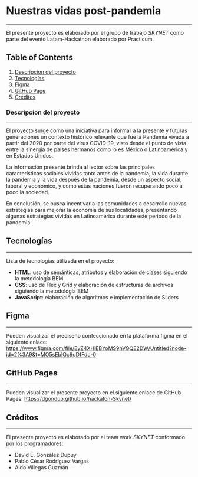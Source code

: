 # Nuestras vidas post-pandemia

---

El presente proyecto es elaborado por el grupo de trabajo _SKYNET_ como parte del evento Latam-Hackathon elaborado por Practicum.

## Table of Contents

1. [Descripcion del proyecto](#descripcion-del-proyecto)
2. [Tecnologías](#tecnologías)
3. [Figma](#figma)
4. [GitHub Page](#github-pages)
5. [Créditos](#créditos)

### Descripcion del proyecto

---

El proyecto surge como una iniciativa para informar a la presente y futuras generaciones un contexto histórico relevante que fue la Pandemia vivada a partir del 2020 por parte del virus COVID-19, visto desde el punto de vista entre la sinergia de países hermanos como lo es México o Latinoamérica y en Estados Unidos.

La información presente brinda al lector sobre las principales características sociales vividas tanto antes de la pandemia, la vida durante la pandemia y la vida después de la pandemia, desde un aspecto social, laboral y económico, y como estas naciones fueron recuperando poco a poco la sociedad.

En conclusión, se busca incentivar a las comunidades a desarrollo nuevas estrategias para mejorar la economía de sus localidades, presentando algunas estrategias vividas en Latinoamérica durante este periodo de la pandemia.

## Tecnologías

---

Lista de tecnologias utilizada en el proyecto:

- **HTML**: uso de semánticas, atributos y elaboración de clases siguiendo la metodología BEM
- **CSS**: uso de Flex y Grid y elaboración de estructuras de archivos siguiendo la metodología BEM
- **JavaScript**: elaboración de algoritmos e implementación de Sliders

## Figma

---

Pueden visualizar el prediseño confeccionado en la plataforma figma en el siguiente enlace:
https://www.figma.com/file/EyZ4XHiEBYoMS9hVGQE2DW/Untitled?node-id=2%3A9&t=MO5sEbIQc9qDfFdc-0

## GitHub Pages

---

Pueden visualizar el presente proyecto en el siguiente enlace de GitHub Pages:
https://dgondup.github.io/hackaton-Skynet/

## Créditos

---

El presente proyecto es elaborado por el team work _SKYNET_ conformado por los programadores:

- David E. González Dupuy
- Pablo César Rodríguez Vargas
- Aldo Villegas Guzmán
